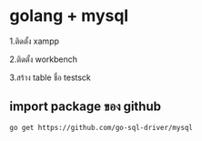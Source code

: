 # golang + mysql
1.ติดตั้ง xampp 


2.ติดตั้ง workbench   


3.สร้าง table ชื่อ testsck

## import package ของ github
``
go get https://github.com/go-sql-driver/mysql
``
